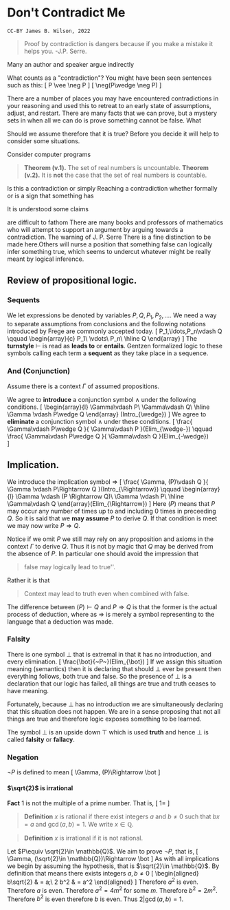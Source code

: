 
# Don't Contradict Me
`CC-BY James B. Wilson, 2022`

> Proof by contradiction is dangers because if you make a mistake it helps you.     -J.P. Serre.

Many an author and speaker argue indirectly 

What counts as a "contradiction"?  You might have been seen sentences such as this:
\[
    P \vee \neg P
\]
\[
    \neg(P\wedge \neg P)
\]


There are a number of places you may have encountered contradictions in your reasoning and used this to retreat to an early state of assumptions, adjust, and restart.
There are many facts that we can prove, but a mystery sets in when all we can do is prove something cannot be false.  What 


Should we assume therefore that it is true?  Before you decide it will help to consider some situations.

Consider computer programs


> **Theorem (v.1).** The set of real numbers is uncountable.
> **Theorem (v.2).** It is **not** the case that the set of real numbers is countable.



Is this a contradiction or simply 
Reaching a contradiction whether formally or is a sign that something has 


It is understood some claims 

 are difficult to fathom 
There are many books and professors of mathematics who will attempt to support an argument by arguing towards a contradiction.  The warning of J. P. Serre There is a fine distinction to be made here.Others will nurse a position that something false can logically infer something true, which seems to undercut whatever might be really meant by logical inference.

## Review of propositional logic.

### Sequents

We let expressions be denoted by variables $P, Q,P_1,P_2,\ldots$.  We need a way to separate assumptions from conclusions and the following notations introduced by Frege are commonly accepted today.
\[
    P_1,\ldots,P_n\vdash Q
    \qquad
    \begin{array}{c}
    P_1\\
    \vdots\\
    P_n\\
    \hline
    Q
    \end{array}
\]
The **turnstyle** $\vdash$ is read as **leads to** or **entails**.  Gentzen formalized logic to these symbols calling each term a **sequent** as they take place in a sequence.  



### And (Conjunction)

Assume there is a context $\Gamma$ of assumed propositions.

We agree to **introduce** a conjunction symbol $\wedge$ under the following conditions.
\[
    \begin{array}{l}
        \Gamma\vdash P\\
        \Gamma\vdash Q\\
    \hline
        \Gamma \vdash P\wedge Q
    \end{array} (Intro_{\wedge})
\]
We agree to **eliminate** a conjunction symbol $\wedge$ under these conditions.
\[
    \frac{
        \Gamma\vdash P\wedge Q
    }{
        \Gamma\vdash P
    }(Elim_{\wedge-})
    \qquad
    \frac{
        \Gamma\vdash P\wedge Q
    }{
        \Gamma\vdash Q
    }(Elim_{-\wedge})    
\]

## Implication.

We introduce the implication symbol $\Rightarrow$
\[
    \frac{
        \Gamma, (P)\vdash Q
    }{
        \Gamma \vdash P\Rightarrow Q
    }(Intro_{\Rightarrow})
    \qquad
    \begin{array}{l}
    \Gamma \vdash (P \Rightarrow Q)\\
    \Gamma \vdash P\\
    \hline 
    \Gamma\vdash Q
    \end{array}(Elim_{\Rightarrow})
\]
Here $(P)$ means that $P$ may occur any number of times up to and including $0$ times in preceeding $Q$.   So it is said that we **may assume** $P$ to derive $Q$.  If that condition is meet we may now write $P\Rightarrow Q$.

Notice if we omit $P$ we still may rely on any proposition and axioms in the context $\Gamma$ to derive $Q$.  Thus it is not by magic that $Q$ may be derived from the absence of $P$.  In particular one should avoid the impression that 
> false may logically lead to true''.  

Rather it is that
> Context may lead to truth even when combined with false.

The difference between $(P)\vdash Q$ and $P\Rightarrow Q$ is that the former is the actual process of deduction, where as $\Rightarrow$ is merely a symbol representing to the language that a deduction was made.

### Falsity

There is one symbol $\bot$ that is extremal in that it has no introduction, and every elimination.
\[
    \frac{\bot}{~P~}(Elim_{\bot})
\]
If we assign this situation meaning (semantics) then it is declaring that should $\bot$ ever be present then everything follows, both true and false.  So the presence of $\bot$ is a declaration that our logic has failed, all things are true and truth ceases to have meaning.

Fortunately, because $\bot$ has no introduction we are simultaneously declaring that this situation does not happen.  We are in a sense proposing that not all things are true and therefore logic exposes something to be learned.

The symbol $\bot$ is an upside down $\top$ which is used **truth** and hence $\bot$ is called **falsity** or **fallacy**.

### Negation

$\neg P$ is defined to mean
\[
    \Gamma, (P)\Rightarrow \bot
\]

#### $\sqrt{2}$ is irrational

**Fact** $1$ is not the multiple of a prime number.  That is, 
\[
    1=
\]

> **Definition** $x$ is rational if there exist integers $a$ and $b\neq 0$ such that $bx=a$ and $\gcd(a,b)=1$.  We write $x\in\mathbb{Q}$.

> **Definition** $x$ is irrational if it is not rational.

Let $P\equiv \sqrt{2}\in \mathbb{Q}$.  We aim to prove $\neg P$, that is, 
\[
    \Gamma, (\sqrt{2}\in \mathbb{Q})\Rightarrow \bot
\]
As with all implications we begin by assuming the hypothesis, that is $\sqrt{2}\in \mathbb{Q}$.
By definition that means there exists integers $a,b\neq 0$
\[
\begin{aligned}
    b\sqrt{2} & = a;\\
    2 b^2 & = a^2
\end{aligned}
\]
Therefore $a^2$ is even.  Therefore $a$ is even.  Therefore $a^2=4m^2$ for some $m$.  Therefore $b^2=2m^2$.  Therefore $b^2$ is even 
therefore $b$ is even.  Thus $2|\gcd(a,b)=1$.
